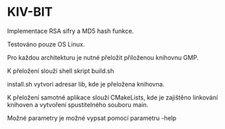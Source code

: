 # KIV-BIT
Implementace RSA sifry a MD5 hash funkce.

Testováno pouze OS Linux.

Pro každou architekturu je  nutné přeložit přiloženou knihovnu GMP.

K přeložení slouží shell skript build.sh

install.sh vytvori adresar lib, kde je přeložena knihovna.

K přeložení samotné aplikace slouží CMakeLists, kde je zajištěno linkování knihoven a vytvoření spustitelného souboru main.

Možné parametry je možné vypsat pomocí parametru -help

